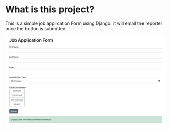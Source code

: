 # What is this project?
This is a simple job application Form using Django.
it will email the reporter once the button is submitted.

![Alt text](Screenshot.png "It looks like this")
